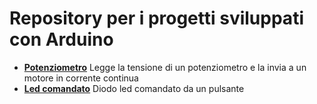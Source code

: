 # Repository per i progetti sviluppati con Arduino

* **[Potenziometro](potenziometro)** Legge la tensione di un potenziometro e la invia a un motore in corrente continua
* **[Led comandato](led-pulsante)** Diodo led comandato da un pulsante

